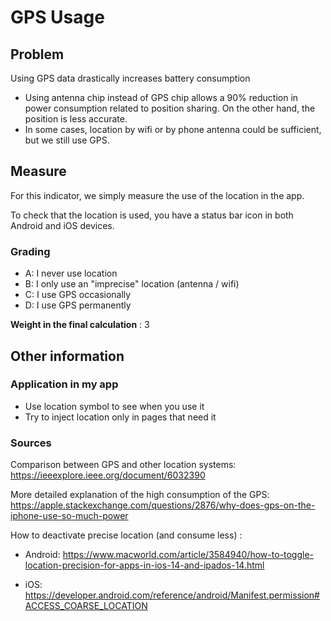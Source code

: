 # GPS Usage

## Problem

Using GPS data drastically increases battery consumption

- Using antenna chip instead of GPS chip allows a 90% reduction in power consumption related to position sharing. On the other hand, the position is less accurate.
- In some cases, location by wifi or by phone antenna could be sufficient, but we still use GPS.

## Measure

For this indicator, we simply measure the use of the location in the app.

To check that the location is used, you have a status bar icon in both Android and iOS devices.

### Grading

- A: I never use location
- B: I only use an "imprecise" location (antenna / wifi)
- C: I use GPS occasionally
- D: I use GPS permanently

**Weight in the final calculation** : 3

## Other information

### Application in my app

- Use location symbol to see when you use it
- Try to inject location only in pages that need it

### Sources

Comparison between GPS and other location systems: https://ieeexplore.ieee.org/document/6032390

More detailed explanation of the high consumption of the GPS: https://apple.stackexchange.com/questions/2876/why-does-gps-on-the-iphone-use-so-much-power

How to deactivate precise location (and consume less) :

- Android: https://www.macworld.com/article/3584940/how-to-toggle-location-precision-for-apps-in-ios-14-and-ipados-14.html

- iOS: https://developer.android.com/reference/android/Manifest.permission#ACCESS_COARSE_LOCATION
